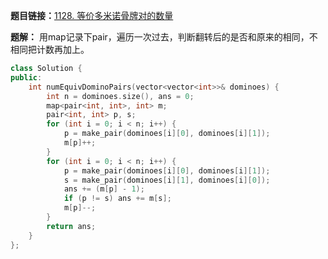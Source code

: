 **题目链接：**[1128. 等价多米诺骨牌对的数量](https://leetcode-cn.com/problems/number-of-equivalent-domino-pairs/)

**题解：** 用map记录下pair，遍历一次过去，判断翻转后的是否和原来的相同，不相同把计数再加上。

```c++
class Solution {
public:
    int numEquivDominoPairs(vector<vector<int>>& dominoes) {
        int n = dominoes.size(), ans = 0;
        map<pair<int, int>, int> m;
        pair<int, int> p, s;
        for (int i = 0; i < n; i++) {
            p = make_pair(dominoes[i][0], dominoes[i][1]);
            m[p]++;
        }
        for (int i = 0; i < n; i++) {
            p = make_pair(dominoes[i][0], dominoes[i][1]);
            s = make_pair(dominoes[i][1], dominoes[i][0]);
            ans += (m[p] - 1);
            if (p != s) ans += m[s];
            m[p]--;
        }
        return ans;
    }
};
```
